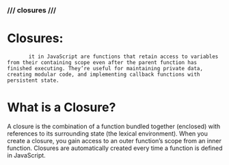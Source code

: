 ### /// closures  /// ###

# Closures: 
           it in JavaScript are functions that retain access to variables from their containing scope even after the parent function has finished executing. They’re useful for maintaining private data, creating modular code, and implementing callback functions with persistent state.

# What is a Closure?
 A closure is the combination of a function bundled together (enclosed) with references to its surrounding state (the lexical environment). When you create a closure, you gain access to an outer function’s scope from an inner function. Closures are automatically created every time a function is defined in JavaScript.


# 